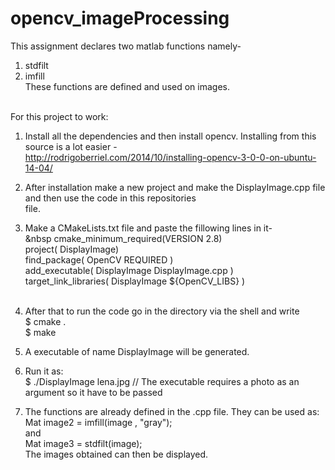 # opencv_imageProcessing
This assignment declares two matlab functions namely-<br />
1. stdfilt <br />
2. imfill<br />
These functions are defined and used on images.<br /><br />

For this project to work:<br />
1. Install all the dependencies and then install opencv. Installing from this source is a lot easier -<br />
   http://rodrigoberriel.com/2014/10/installing-opencv-3-0-0-on-ubuntu-14-04/  <br />
2. After installation make a new project and make the DisplayImage.cpp file and then use the code in this repositories    
   file.<br />
3. Make a CMakeLists.txt file and paste the fillowing lines in it- <br />
&nbsp    cmake_minimum_required(VERSION 2.8) <br />
    project( DisplayImage) <br />
    find_package( OpenCV REQUIRED ) <br />
    add_executable( DisplayImage DisplayImage.cpp ) <br />
    target_link_libraries( DisplayImage ${OpenCV_LIBS} ) <br /><br />

4. After that to run the code go in the directory via the shell and write <br />
   $ cmake .  <br />
   $ make  <br />
5. A executable of name DisplayImage will be generated. <br />
6. Run it as: <br />
   $ ./DisplayImage lena.jpg   // The executable requires a photo as an argument so it have to be passed <br />
7. The functions are already defined in the .cpp file. They can be used as: <br />
   Mat image2 = imfill(image , "gray");<br />
   and <br />
   Mat image3 = stdfilt(image); <br />
   The images obtained can then be displayed.
   
      

